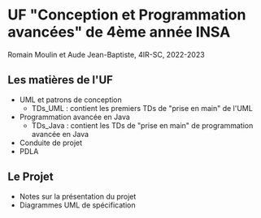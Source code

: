 # UF "Conception et Programmation avancées" de 4ème année INSA 

Romain Moulin et Aude Jean-Baptiste, 4IR-SC, 2022-2023

## Les matières de l'UF 

  - UML et patrons de conception 
	- TDs_UML : contient les premiers TDs de "prise en main" de l'UML
  - Programmation avancée en Java 
	- TDs_Java : contient les TDs de "prise en main" de programmation avancée en Java
  - Conduite de projet 
  - PDLA 

## Le Projet 

  - Notes sur la présentation du projet 
  - Diagrammes UML de spécification 
